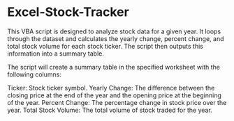 # Excel-Stock-Tracker

This VBA script is designed to analyze stock data for a given year. It loops through the dataset and calculates the yearly change, percent change, and total stock volume for each stock ticker. The script then outputs this information into a summary table.

The script will create a summary table in the specified worksheet with the following columns:

Ticker: Stock ticker symbol.
Yearly Change: The difference between the closing price at the end of the year and the opening price at the beginning of the year.
Percent Change: The percentage change in stock price over the year.
Total Stock Volume: The total volume of stock traded for the year.
